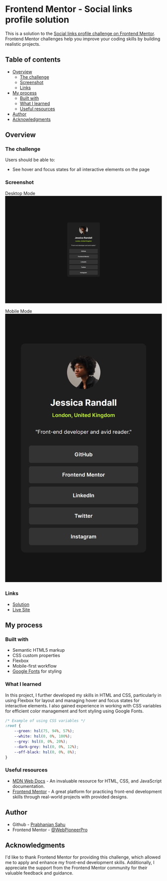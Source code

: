 # Frontend Mentor - Social links profile solution

This is a solution to the [Social links profile challenge on Frontend Mentor](https://www.frontendmentor.io/challenges/social-links-profile-UG32l9m6dQ). Frontend Mentor challenges help you improve your coding skills by building realistic projects. 

## Table of contents

- [Overview](#overview)
  - [The challenge](#the-challenge)
  - [Screenshot](#screenshot)
  - [Links](#links)
- [My process](#my-process)
  - [Built with](#built-with)
  - [What I learned](#what-i-learned)
  - [Useful resources](#useful-resources)
- [Author](#author)
- [Acknowledgments](#acknowledgments)

## Overview

### The challenge

Users should be able to:

- See hover and focus states for all interactive elements on the page

### Screenshot

Desktop Mode
![](./assets/images/screenshots/desktop_view.png)

Mobile Mode
![](./assets/images/screenshots/mobile_view.png)

### Links

- [Solution](https://github.com/WebPioneerPro/frontend-mentor---social-links-profile-solution/tree/main)
- [Live Site](https://webpioneerpro.github.io/frontend-mentor---social-links-profile-solution/)

## My process

### Built with

- Semantic HTML5 markup
- CSS custom properties
- Flexbox
- Mobile-first workflow
- [Google Fonts](https://fonts.google.com/specimen/Martel+Sans) for styling

### What I learned

In this project, I further developed my skills in HTML and CSS, particularly in using Flexbox for layout and managing hover and focus states for interactive elements. I also gained experience in working with CSS variables for efficient color management and font styling using Google Fonts.

```css
/* Example of using CSS variables */
:root {
    --green: hsl(75, 94%, 57%);
    --white: hsl(0, 0%, 100%);
    --grey: hsl(0, 0%, 20%);
    --dark-grey: hsl(0, 0%, 12%);
    --off-black: hsl(0, 0%, 8%);
}
```

### Useful resources

- [MDN Web Docs](https://developer.mozilla.org/en-US/) - An invaluable resource for HTML, CSS, and JavaScript documentation.
- [Frontend Mentor](www.frontendmentor.io) - A great platform for practicing front-end development skills through real-world projects with provided designs.

## Author

- Github - [Prabhanjan Sahu](https://github.com/WebPioneerPro)
- Frontend Mentor - [@WebPioneerPro](https://www.frontendmentor.io/profile/WebPioneerPro)


## Acknowledgments

I'd like to thank Frontend Mentor for providing this challenge, which allowed me to apply and enhance my front-end development skills. Additionally, I appreciate the support from the Frontend Mentor community for their valuable feedback and guidance.
